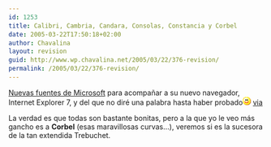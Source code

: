 ```yaml
---
id: 1253
title: Calibri, Cambria, Candara, Consolas, Constancia y Corbel
date: 2005-03-22T17:50:18+02:00
author: Chavalina
layout: revision
guid: http://www.wp.chavalina.net/2005/03/22/376-revision/
permalink: /2005/03/22/376-revision/
---
```

<a href="http://www.poynter.org/column.asp?id=47&aid=78683" target="_blank">Nuevas fuentes de Microsoft</a> para acompañar a su nuevo navegador, Internet Explorer 7, y del que no diré una palabra hasta haber probado![emo](/imagenes/emoticonos/sonrisa.gif) <a href="http://ricplan.f2o.org/index/2005/03/22/217-las-nuevas-fuentes-de-microsoft" target="_blank">via</a> 

La verdad es que todas son bastante bonitas, pero a la que yo le veo más gancho es a **Corbel** (esas maravillosas curvas…), veremos si es la sucesora de la tan extendida Trebuchet.